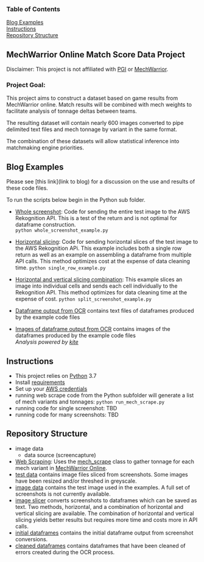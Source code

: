 ### Table of Contents
[Blog Examples](https://github.com/Kibrael/mwo_data#blog-examples)  
[Instructions](https://github.com/Kibrael/mwo_data#instructions)  
[Repository Structure](https://github.com/Kibrael/mwo_data#repository-structure)  

## MechWarrior Online Match Score Data Project
Disclaimer: This project is not affiliated with [PGI](http://piranhagames.com/) or [MechWarrior](https://mwomercs.com/).
### Project Goal:
This project aims to construct a dataset based on game results from MechWarrior online. 
Match results will be combined with mech weights to facilitate analysis of tonnage deltas 
between teams.

The resulting dataset will contain nearly 600 images converted to pipe delimited text files
and mech tonnage by variant in the same format.

The combination of these datasets will allow statistical inference into matchmaking engine
priorities.

## Blog Examples
Please see [this link](link to blog) for a discussion on the use and results of these code files.	

To run the scripts below begin in the Python sub folder.

- [Whole screenshot](Python/whole_screenshot_example.py): Code for sending the entire test image to the AWS Rekognition API. This is a test of the return and is not optimal for dataframe construction.  
`python whole_screenshot_example.py`

- [Horizontal slicing](Python/single_row_example.py): Code for sending horizontal slices of the test image to the AWS Rekognition APi. This example includes both a single row return as well as an example on assembling a dataframe from multiple API calls. This method optimizes cost at the expense of data cleaning time.
`python single_row_example.py`

- [Horizontal and vertical slicing combination](Python/split_screenshot_example.py): This example slices an image into individual cells and sends each cell individually to the Rekognition API. This method optimizes for data cleaning time at the expense of cost.
`python split_screenshot_example.py`

- [Dataframe output from OCR](https://github.com/Kibrael/mwo_data/tree/master/output/blog_files/dataframes) contains text files of dataframes produced by the example code files
- [Images of dataframe output from OCR](https://github.com/Kibrael/mwo_data/tree/master/output/blog_files/df_screenshots) contains images of the dataframes produced by the example code files  
*Analysis powered by [kite](kite.com)*



## Instructions
- This project relies on [Python](https://www.python.org/downloads/) 3.7
- Install [requirements](requirements.txt)
- Set up your [AWS credentials](https://docs.aws.amazon.com/sdk-for-java/v1/developer-guide/setup-credentials.html)
- running web scrape code from the Python subfolder will generate a list of mech variants and tonnages: `python run_mech_scrape.py`
- running code for single screenshot: TBD
- running code for many screenshots: TBD


## Repository Structure
- image data
	- data source (screencapture)
- [Web Scraping](Python/run_mech_scrape.py): Uses the [mech_scrape](Python/lib/mech_scrape.py) class to gather tonnage for each mech variant in [MechWarrior Online](https://mwomercs.com/).
- [test data](https://github.com/Kibrael/mwo_data/tree/master/data/test_data) contains image files sliced from screenshots. Some images have been resized and/or threshed in greyscale.
- [image data](https://github.com/Kibrael/mwo_data/tree/master/data/images) contains the test image used in the examples. A full set of screenshots is not currently available.
- [image slicer](https://github.com/Kibrael/mwo_data/blob/master/Python/lib/mwo_image_slicer.py) converts screenshots to dataframes which can be saved as text. Two methods, horizontal, and a combination of horizontal and vertical slicing are available. The combination of horizontal and vertical slicing yields better results but requires more time and costs more in API calls.
- [initial dataframes]() contains the initial dataframe output from screenshot conversions.
- [cleaned dataframes]() contains dataframes that have been cleaned of errors created during the OCR process.
